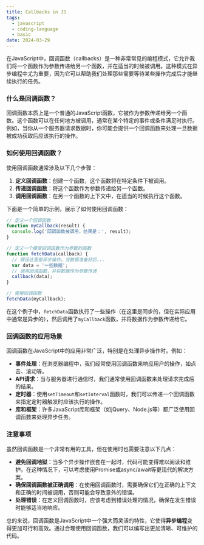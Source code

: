 ```yaml
---
title: Callbacks in JS
tags:
  - javascript
  - coding-language
  - basic
date: 2024-03-29
---
```

在JavaScript中，回调函数（callbacks）是一种非常常见的编程模式，它允许我们将一个函数作为参数传递给另一个函数，并在适当的时候被调用。这种模式在异步编程中尤为重要，因为它可以帮助我们处理那些需要等待某些操作完成后才能继续执行的任务。

### 什么是回调函数？

回调函数本质上是一个普通的JavaScript函数，它被作为参数传递给另一个函数。这个函数可以在任何地方被调用，通常在某个特定的事件或条件满足时执行。例如，当你从一个服务器请求数据时，你可能会提供一个回调函数来处理一旦数据被成功获取后应该执行的操作。

### 如何使用回调函数？

使用回调函数通常涉及以下几个步骤：

1. **定义回调函数**：创建一个函数，这个函数将在特定条件下被调用。
2. **传递回调函数**：将这个函数作为参数传递给另一个函数。
3. **调用回调函数**：在另一个函数的上下文中，在适当的时候执行这个函数。

下面是一个简单的示例，展示了如何使用回调函数：

```javascript
// 定义一个回调函数
function myCallback(result) {
  console.log('回调函数被调用，结果是：', result);
}

// 定义一个接受回调函数作为参数的函数
function fetchData(callback) {
  // 假设这里是异步操作，当数据准备好后...
  var data = '一些数据';
  // 调用回调函数，并将数据作为参数传递
  callback(data);
}

// 使用回调函数
fetchData(myCallback);
```

在这个例子中，`fetchData`函数执行了一些操作（在这里是同步的，但在实际应用中通常是异步的），然后调用了`myCallback`函数，并将数据作为参数传递给它。

### 回调函数的应用场景

回调函数在JavaScript中的应用非常广泛，特别是在处理异步操作时。例如：

- **事件处理**：在浏览器编程中，我们经常使用回调函数来响应用户的操作，如点击、滚动等。
- **API请求**：当与服务器进行通信时，我们通常使用回调函数来处理请求完成后的结果。
- **定时器**：使用`setTimeout`和`setInterval`函数时，我们可以传递一个回调函数来指定定时器触发时应该执行的操作。
- **库和框架**：许多JavaScript库和框架（如jQuery、Node.js等）都广泛使用回调函数来处理异步任务。

### 注意事项

虽然回调函数是一个非常有用的工具，但在使用时也需要注意以下几点：

- **避免回调地狱**：当多个异步操作嵌套在一起时，代码可能变得难以阅读和维护。在这种情况下，可以考虑使用Promise或async/await等更现代的解决方案。
- **确保回调函数被正确调用**：在使用回调函数时，需要确保它们在正确的上下文和正确的时间被调用，否则可能会导致意外的错误。
- **处理错误**：在定义回调函数时，应该考虑到错误处理的情况，确保在发生错误时能够适当地响应。

总的来说，回调函数是JavaScript中一个强大而灵活的特性，它使得**异步编程**变得更加可行和高效。通过合理使用回调函数，我们可以编写出更加清晰、可维护的代码。